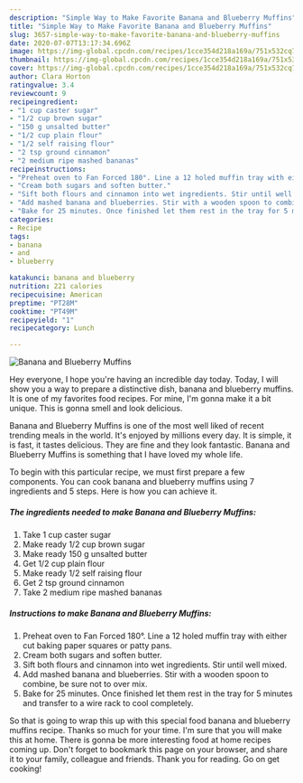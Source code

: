 ```yaml
---
description: "Simple Way to Make Favorite Banana and Blueberry Muffins"
title: "Simple Way to Make Favorite Banana and Blueberry Muffins"
slug: 3657-simple-way-to-make-favorite-banana-and-blueberry-muffins
date: 2020-07-07T13:17:34.696Z
image: https://img-global.cpcdn.com/recipes/1cce354d218a169a/751x532cq70/banana-and-blueberry-muffins-recipe-main-photo.jpg
thumbnail: https://img-global.cpcdn.com/recipes/1cce354d218a169a/751x532cq70/banana-and-blueberry-muffins-recipe-main-photo.jpg
cover: https://img-global.cpcdn.com/recipes/1cce354d218a169a/751x532cq70/banana-and-blueberry-muffins-recipe-main-photo.jpg
author: Clara Horton
ratingvalue: 3.4
reviewcount: 9
recipeingredient:
- "1 cup caster sugar"
- "1/2 cup brown sugar"
- "150 g unsalted butter"
- "1/2 cup plain flour"
- "1/2 self raising flour"
- "2 tsp ground cinnamon"
- "2 medium ripe mashed bananas"
recipeinstructions:
- "Preheat oven to Fan Forced 180°. Line a 12 holed muffin tray with either cut baking paper squares or patty pans."
- "Cream both sugars and soften butter."
- "Sift both flours and cinnamon into wet ingredients. Stir until well mixed."
- "Add mashed banana and blueberries. Stir with a wooden spoon to combine, be sure not to over mix."
- "Bake for 25 minutes. Once finished let them rest in the tray for 5 minutes and transfer to a wire rack to cool completely."
categories:
- Recipe
tags:
- banana
- and
- blueberry

katakunci: banana and blueberry 
nutrition: 221 calories
recipecuisine: American
preptime: "PT28M"
cooktime: "PT49M"
recipeyield: "1"
recipecategory: Lunch

---
```



![Banana and Blueberry Muffins](https://img-global.cpcdn.com/recipes/1cce354d218a169a/751x532cq70/banana-and-blueberry-muffins-recipe-main-photo.jpg)

Hey everyone, I hope you're having an incredible day today. Today, I will show you a way to prepare a distinctive dish, banana and blueberry muffins. It is one of my favorites food recipes. For mine, I'm gonna make it a bit unique. This is gonna smell and look delicious.

Banana and Blueberry Muffins is one of the most well liked of recent trending meals in the world. It's enjoyed by millions every day. It is simple, it is fast, it tastes delicious. They are fine and they look fantastic. Banana and Blueberry Muffins is something that I have loved my whole life.




To begin with this particular recipe, we must first prepare a few components. You can cook banana and blueberry muffins using 7 ingredients and 5 steps. Here is how you can achieve it.

<!--inarticleads1-->

##### The ingredients needed to make Banana and Blueberry Muffins:

1. Take 1 cup caster sugar
1. Make ready 1/2 cup brown sugar
1. Make ready 150 g unsalted butter
1. Get 1/2 cup plain flour
1. Make ready 1/2 self raising flour
1. Get 2 tsp ground cinnamon
1. Take 2 medium ripe mashed bananas




<!--inarticleads2-->

##### Instructions to make Banana and Blueberry Muffins:

1. Preheat oven to Fan Forced 180°. Line a 12 holed muffin tray with either cut baking paper squares or patty pans.
1. Cream both sugars and soften butter.
1. Sift both flours and cinnamon into wet ingredients. Stir until well mixed.
1. Add mashed banana and blueberries. Stir with a wooden spoon to combine, be sure not to over mix.
1. Bake for 25 minutes. Once finished let them rest in the tray for 5 minutes and transfer to a wire rack to cool completely.




So that is going to wrap this up with this special food banana and blueberry muffins recipe. Thanks so much for your time. I'm sure that you will make this at home. There is gonna be more interesting food at home recipes coming up. Don't forget to bookmark this page on your browser, and share it to your family, colleague and friends. Thank you for reading. Go on get cooking!
